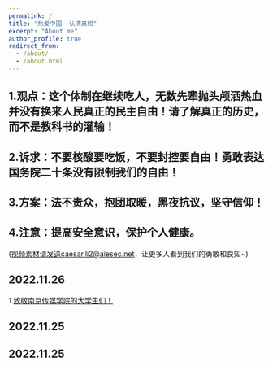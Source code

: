 ```yaml
---
permalink: /
title: "热爱中国  认清真相"
excerpt: "About me"
author_profile: true
redirect_from: 
  - /about/
  - /about.html
---
```



## 1.观点：这个体制在继续吃人，无数先辈抛头颅洒热血并没有换来人民真正的民主自由！请了解真正的历史，而不是教科书的灌输！

## 2.诉求：不要核酸要吃饭，不要封控要自由！勇敢表达国务院二十条没有限制我们的自由！

## 3.方案：法不责众，抱团取暖，黑夜抗议，坚守信仰！

## 4.注意：提高安全意识，保护个人健康。

(视频素材请发送caesar.li2@aiesec.net，让更多人看到我们的勇敢和良知~)


2022.11.26
------
1.[致敬南京传媒学院的大学生们！](https://github.com/LoveChina-RememberTruth/loveChina.github.io/tree/master/files/202211261.mp4)


2022.11.25
------


2022.11.25
------



